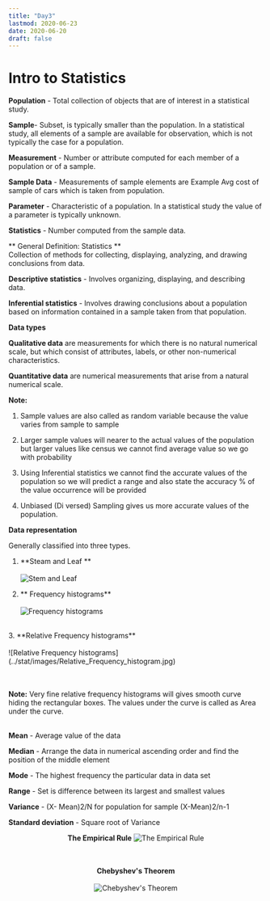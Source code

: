 ```yaml
---
title: "Day3"
lastmod: 2020-06-23
date: 2020-06-20
draft: false
---
```

# Intro to Statistics 

**Population** - Total collection of objects that are of interest in a statistical study.

**Sample**- Subset, is typically smaller than the population. In a statistical study, all elements of a sample are available for observation, which is not typically the case for a population.

**Measurement** -  Number or attribute computed for each member of a population or of a sample.

**Sample Data** - Measurements of sample elements are Example Avg cost of sample of cars which is taken from population.

**Parameter** - Characteristic of a population. In a statistical study the value of a parameter is typically unknown.

**Statistics** - Number computed from the sample data.

** General Definition: Statistics **
<br>
Collection of methods for collecting, displaying, analyzing, and drawing conclusions from data.
<br>

**Descriptive statistics** - Involves organizing, displaying, and describing data.

**Inferential statistics** - Involves drawing conclusions about a population based on information contained in a sample taken from that population.

**Data types**

**Qualitative data** are measurements for which there is no natural numerical scale, but which consist of attributes, labels, or other non-numerical characteristics.

**Quantitative data** are numerical measurements that arise from a natural numerical scale.

**Note:**

1. Sample values are also called as random variable because the value varies from sample to sample

2. Larger sample values will nearer to the actual values of the population but larger values like census we cannot find average value so we go with probability

3. Using Inferential statistics we cannot find the accurate values of the population so we will predict a range and also state the accuracy % of the value occurrence will be provided

4. Unbiased (Di versed) Sampling gives us more accurate values of the population.

**Data representation**

Generally classified into three types.
1. **Steam and Leaf **<br><br>
![Stem and Leaf](../stat/images/stem_and_leaf)

2. ** Frequency histograms**
<br><br>
![Frequency histograms](../stat/images/Frequency_histogram.jpg)
<br>
3. **Relative Frequency histograms**
<br> <br>
![Relative Frequency histograms](../stat/images/Relative_Frequency_histogram.jpg)

<br><br>
**Note:** Very fine relative frequency histograms will gives smooth curve hiding the rectangular boxes. The values under the curve is called as Area under the curve.
<br><br>

**Mean** - Average value of the data

**Median** -  Arrange the data in numerical ascending order and find the position of the middle element

**Mode** -  The highest frequency the particular data in data set

**Range** - Set is difference between its largest and smallest values

**Variance** - (X- Mean)2/N for population for sample (X-Mean)2/n-1

**Standard deviation** - Square root of Variance
<center>

**The Empirical Rule**
![The Empirical Rule](../stat/images/Emprichal_Rule.jpg)

<br> <br>
**Chebyshev's Theorem**<br><br>
![Chebyshev's Theorem](../stat/images/chebys.jpg)
</center>
